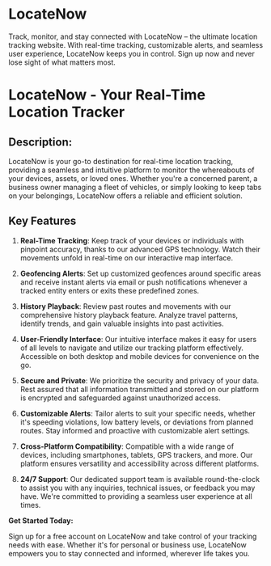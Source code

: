 # LocateNow
Track, monitor, and stay connected with LocateNow – the ultimate location tracking website. With real-time tracking, customizable alerts, and seamless user experience, LocateNow keeps you in control. Sign up now and never lose sight of what matters most.
# LocateNow - Your Real-Time Location Tracker

## Description:

LocateNow is your go-to destination for real-time location tracking, providing a seamless and intuitive platform to monitor the whereabouts of your devices, assets, or loved ones. Whether you're a concerned parent, a business owner managing a fleet of vehicles, or simply looking to keep tabs on your belongings, LocateNow offers a reliable and efficient solution.

## Key Features

1. **Real-Time Tracking**: Keep track of your devices or individuals with pinpoint accuracy, thanks to our advanced GPS technology. Watch their movements unfold in real-time on our interactive map interface.

2. **Geofencing Alerts**: Set up customized geofences around specific areas and receive instant alerts via email or push notifications whenever a tracked entity enters or exits these predefined zones.

3. **History Playback**: Review past routes and movements with our comprehensive history playback feature. Analyze travel patterns, identify trends, and gain valuable insights into past activities.

4. **User-Friendly Interface**: Our intuitive interface makes it easy for users of all levels to navigate and utilize our tracking platform effectively. Accessible on both desktop and mobile devices for convenience on the go.

5. **Secure and Private**: We prioritize the security and privacy of your data. Rest assured that all information transmitted and stored on our platform is encrypted and safeguarded against unauthorized access.

6. **Customizable Alerts**: Tailor alerts to suit your specific needs, whether it's speeding violations, low battery levels, or deviations from planned routes. Stay informed and proactive with customizable alert settings.

7. **Cross-Platform Compatibility**: Compatible with a wide range of devices, including smartphones, tablets, GPS trackers, and more. Our platform ensures versatility and accessibility across different platforms.

8. **24/7 Support**: Our dedicated support team is available round-the-clock to assist you with any inquiries, technical issues, or feedback you may have. We're committed to providing a seamless user experience at all times.

**Get Started Today:**

Sign up for a free account on LocateNow and take control of your tracking needs with ease. Whether it's for personal or business use, LocateNow empowers you to stay connected and informed, wherever life takes you.

